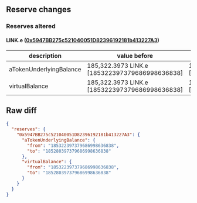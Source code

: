 ## Reserve changes

### Reserves altered

#### LINK.e ([0x5947BB275c521040051D82396192181b413227A3](https://snowtrace.io/address/0x5947BB275c521040051D82396192181b413227A3))

| description | value before | value after |
| --- | --- | --- |
| aTokenUnderlyingBalance | 185,322.3973 LINK.e [185322397379686998636838] | 185,280.3973 LINK.e [185280397379686998636838] |
| virtualBalance | 185,322.3973 LINK.e [185322397379686998636838] | 185,280.3973 LINK.e [185280397379686998636838] |


## Raw diff

```json
{
  "reserves": {
    "0x5947BB275c521040051D82396192181b413227A3": {
      "aTokenUnderlyingBalance": {
        "from": "185322397379686998636838",
        "to": "185280397379686998636838"
      },
      "virtualBalance": {
        "from": "185322397379686998636838",
        "to": "185280397379686998636838"
      }
    }
  }
}
```